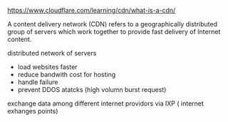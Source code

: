https://www.cloudflare.com/learning/cdn/what-is-a-cdn/

A content delivery network (CDN) refers to a geographically distributed group of servers which work together to provide fast delivery of Internet content.

distributed network of servers
- load websites faster
- reduce bandwith cost for hosting
- handle failure
- prevent DDOS atatcks (high volumn burst request)

exchange data among different internet providors via IXP ( internet exhanges points)




